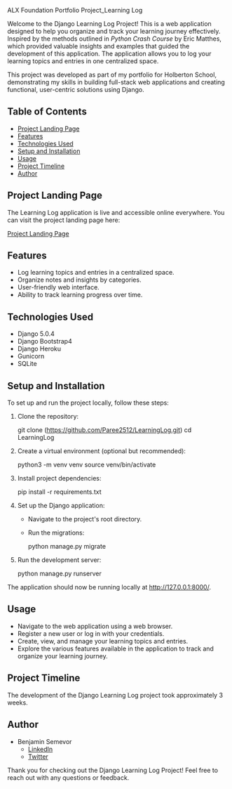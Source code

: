 ALX Foundation Portfolio Project_Learning Log

Welcome to the Django Learning Log Project! This is a web application designed to help you organize and track your learning journey effectively. Inspired by the methods outlined in *Python Crash Course* by Eric Matthes, which provided valuable insights and examples that guided the development of this application. The application allows you to log your learning topics and entries in one centralized space.

This project was developed as part of my portfolio for Holberton School, demonstrating my skills in building full-stack web applications and creating functional, user-centric solutions using Django.

## Table of Contents
- [Project Landing Page](#project-landing-page)
- [Features](#features)
- [Technologies Used](#technologies-used)
- [Setup and Installation](#setup-and-installation)
- [Usage](#usage)
- [Project Timeline](#project-timeline)
- [Author](#author)


## Project Landing Page

The Learning Log application is live and accessible online everywhere. You can visit the project landing page here:

[Project Landing Page](https://alx-learning-log-c9e00c5290dd.herokuapp.com/landing_page/)

## Features

- Log learning topics and entries in a centralized space.
- Organize notes and insights by categories.
- User-friendly web interface.
- Ability to track learning progress over time.

## Technologies Used

- Django 5.0.4
- Django Bootstrap4
- Django Heroku
- Gunicorn
- SQLite

## Setup and Installation

To set up and run the project locally, follow these steps:

1. Clone the repository:

    
    git clone (https://github.com/Paree2512/LearningLog.git)
    cd LearningLog
    

2. Create a virtual environment (optional but recommended):

    
    python3 -m venv venv
    source venv/bin/activate
    

3. Install project dependencies:

    
    pip install -r requirements.txt
    

4. Set up the Django application:

    - Navigate to the project's root directory.
    - Run the migrations:

        
        python manage.py migrate
        

5. Run the development server:

    
    python manage.py runserver
    

The application should now be running locally at http://127.0.0.1:8000/.

## Usage

- Navigate to the web application using a web browser.
- Register a new user or log in with your credentials.
- Create, view, and manage your learning topics and entries.
- Explore the various features available in the application to track and organize your learning journey.

## Project Timeline

The development of the Django Learning Log project took approximately 3 weeks.

## Author

- Benjamin Semevor
    - [LinkedIn](https://www.linkedin.com/in/benjamin-semevor-1762395a/)
    - [Twitter](https://twitter.com/BenSemsGh)

Thank you for checking out the Django Learning Log Project! Feel free to reach out with any questions or feedback.